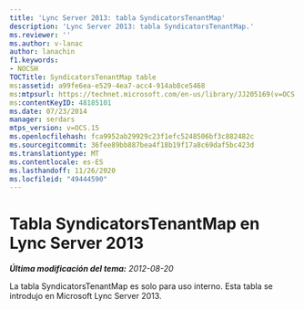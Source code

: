 ```yaml
---
title: 'Lync Server 2013: tabla SyndicatorsTenantMap'
description: 'Lync Server 2013: tabla SyndicatorsTenantMap.'
ms.reviewer: ''
ms.author: v-lanac
author: lanachin
f1.keywords:
- NOCSH
TOCTitle: SyndicatorsTenantMap table
ms:assetid: a99fe6ea-e529-4ea7-acc4-914ab8ce5468
ms:mtpsurl: https://technet.microsoft.com/en-us/library/JJ205169(v=OCS.15)
ms:contentKeyID: 48185101
ms.date: 07/23/2014
manager: serdars
mtps_version: v=OCS.15
ms.openlocfilehash: fca9952ab29929c23f1efc5248506bf3c882482c
ms.sourcegitcommit: 36fee89bb887bea4f18b19f17a8c69daf5bc423d
ms.translationtype: MT
ms.contentlocale: es-ES
ms.lasthandoff: 11/26/2020
ms.locfileid: "49444590"
---
```

# <a name="syndicatorstenantmap-table-in-lync-server-2013"></a>Tabla SyndicatorsTenantMap en Lync Server 2013

<div data-xmlns="http://www.w3.org/1999/xhtml">

<div class="topic" data-xmlns="http://www.w3.org/1999/xhtml" data-msxsl="urn:schemas-microsoft-com:xslt" data-cs="https://msdn.microsoft.com/">

<div data-asp="https://msdn2.microsoft.com/asp">



</div>

<div id="mainSection">

<div id="mainBody">

<span> </span>

_**Última modificación del tema:** 2012-08-20_

La tabla SyndicatorsTenantMap es solo para uso interno. Esta tabla se introdujo en Microsoft Lync Server 2013.

</div>

<span> </span>

</div>

</div>

</div>

